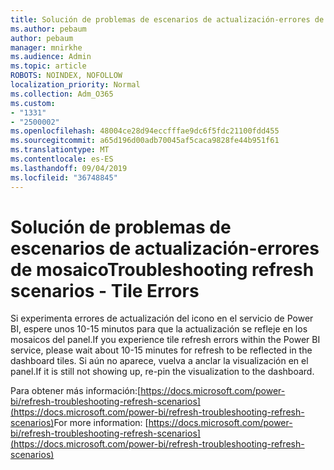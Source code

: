 ```yaml
---
title: Solución de problemas de escenarios de actualización-errores de mosaico
ms.author: pebaum
author: pebaum
manager: mnirkhe
ms.audience: Admin
ms.topic: article
ROBOTS: NOINDEX, NOFOLLOW
localization_priority: Normal
ms.collection: Adm_O365
ms.custom:
- "1331"
- "2500002"
ms.openlocfilehash: 48004ce28d94eccfffae9dc6f5fdc21100fdd455
ms.sourcegitcommit: a65d196d00adb70045af5caca9828fe44b951f61
ms.translationtype: MT
ms.contentlocale: es-ES
ms.lasthandoff: 09/04/2019
ms.locfileid: "36748845"
---
```

# <a name="troubleshooting-refresh-scenarios---tile-errors"></a><span data-ttu-id="d573f-102">Solución de problemas de escenarios de actualización-errores de mosaico</span><span class="sxs-lookup"><span data-stu-id="d573f-102">Troubleshooting refresh scenarios - Tile Errors</span></span>

<span data-ttu-id="d573f-103">Si experimenta errores de actualización del icono en el servicio de Power BI, espere unos 10-15 minutos para que la actualización se refleje en los mosaicos del panel.</span><span class="sxs-lookup"><span data-stu-id="d573f-103">If you experience tile refresh errors  within the Power BI service, please wait about 10-15 minutes for refresh to be reflected in the dashboard tiles.</span></span> <span data-ttu-id="d573f-104">Si aún no aparece, vuelva a anclar la visualización en el panel.</span><span class="sxs-lookup"><span data-stu-id="d573f-104">If it is still not showing up, re-pin the visualization to the dashboard.</span></span>

<span data-ttu-id="d573f-105">Para obtener más información:[https://docs.microsoft.com/power-bi/refresh-troubleshooting-refresh-scenarios](https://docs.microsoft.com/power-bi/refresh-troubleshooting-refresh-scenarios)</span><span class="sxs-lookup"><span data-stu-id="d573f-105">For more information: [https://docs.microsoft.com/power-bi/refresh-troubleshooting-refresh-scenarios](https://docs.microsoft.com/power-bi/refresh-troubleshooting-refresh-scenarios)</span></span>
